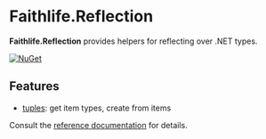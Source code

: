 # Faithlife.Reflection

**Faithlife.Reflection** provides helpers for reflecting over .NET types.

[![NuGet](https://img.shields.io/nuget/v/Faithlife.Reflection.svg)](https://www.nuget.org/packages/Faithlife.Reflection)

## Features

* [tuples](Faithlife.Reflection/TupleInfo.html): get item types, create from items

Consult the [reference documentation](Faithlife.Reflection.md) for details.
